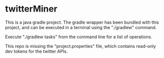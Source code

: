 # twitterMiner

This is a java gradle project. The gradle wrapper has been bundled with this project, and can be executed in a terminal using the "./gradlew" command.

Execute "./gradlew tasks" from the command line for a list of operations. 

This repo is missing the "project.properties" file, which contains read-only dev tokens for the twitter APIs.
